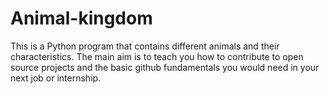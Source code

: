# Animal-kingdom
This is a Python program that contains different animals and their characteristics. The main aim is to teach you how to contribute to open source projects and the basic github fundamentals you would need in your next job or internship.
